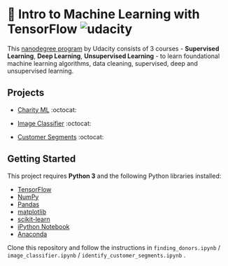 # 🚀 Intro to Machine Learning with TensorFlow ![udacity](https://img.shields.io/badge/-Udacity-02B3E4?style=flat-square&logo=Udacity&logoColor=white)

This [nanodegree program](https://www.udacity.com/course/intro-to-machine-learning-with-tensorflow-nanodegree--nd230) by Udacity consists of 3 courses - **Supervised Learning**, **Deep Learning**, **Unsupervised Learning** - to learn foundational machine learning algorithms, data cleaning, supervised, deep and unsupervised learning. 

## Projects
- [Charity ML](https://github.com/XandraV/machine-learning-nanodegree/tree/master/supervised-learning) :octocat:

- [Image Classifier](https://github.com/XandraV/machine-learning-nanodegree/tree/master/deep-learning) :octocat:

- [Customer Segments](https://github.com/XandraV/machine-learning-nanodegree/tree/master/unsupervised-learning) :octocat:

## Getting Started 
This project requires **Python 3** and the following Python libraries installed:

- [TensorFlow](https://www.tensorflow.org/install)
- [NumPy](http://www.numpy.org/)
- [Pandas](http://pandas.pydata.org)
- [matplotlib](http://matplotlib.org/)
- [scikit-learn](http://scikit-learn.org/stable/)
- [iPython Notebook](http://ipython.org/notebook.html)
- [Anaconda](https://www.continuum.io/downloads) 

Clone this repository and follow the instructions in `finding_donors.ipynb` / `image_classifier.ipynb` / `identify_customer_segments.ipynb` .
